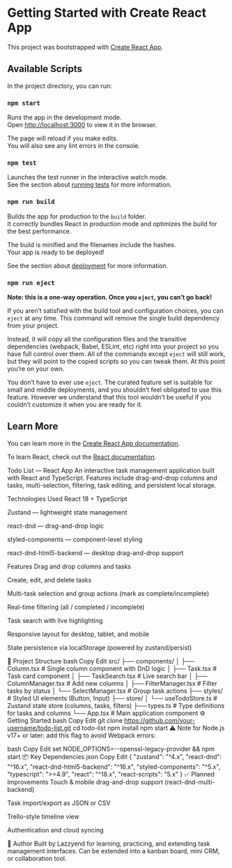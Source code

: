 # Getting Started with Create React App

This project was bootstrapped with [Create React App](https://github.com/facebook/create-react-app).

## Available Scripts

In the project directory, you can run:

### `npm start`

Runs the app in the development mode.\
Open [http://localhost:3000](http://localhost:3000) to view it in the browser.

The page will reload if you make edits.\
You will also see any lint errors in the console.

### `npm test`

Launches the test runner in the interactive watch mode.\
See the section about [running tests](https://facebook.github.io/create-react-app/docs/running-tests) for more information.

### `npm run build`

Builds the app for production to the `build` folder.\
It correctly bundles React in production mode and optimizes the build for the best performance.

The build is minified and the filenames include the hashes.\
Your app is ready to be deployed!

See the section about [deployment](https://facebook.github.io/create-react-app/docs/deployment) for more information.

### `npm run eject`

**Note: this is a one-way operation. Once you `eject`, you can’t go back!**

If you aren’t satisfied with the build tool and configuration choices, you can `eject` at any time. This command will remove the single build dependency from your project.

Instead, it will copy all the configuration files and the transitive dependencies (webpack, Babel, ESLint, etc) right into your project so you have full control over them. All of the commands except `eject` will still work, but they will point to the copied scripts so you can tweak them. At this point you’re on your own.

You don’t have to ever use `eject`. The curated feature set is suitable for small and middle deployments, and you shouldn’t feel obligated to use this feature. However we understand that this tool wouldn’t be useful if you couldn’t customize it when you are ready for it.

## Learn More

You can learn more in the [Create React App documentation](https://facebook.github.io/create-react-app/docs/getting-started).

To learn React, check out the [React documentation](https://reactjs.org/).

Todo List — React App
An interactive task management application built with React and TypeScript. Features include drag-and-drop columns and tasks, multi-selection, filtering, task editing, and persistent local storage.

Technologies Used
React 18 + TypeScript

Zustand — lightweight state management

react-dnd — drag-and-drop logic

styled-components — component-level styling

react-dnd-html5-backend — desktop drag-and-drop support

Features
Drag and drop columns and tasks

Create, edit, and delete tasks

Multi-task selection and group actions (mark as complete/incomplete)

Real-time filtering (all / completed / incomplete)

Task search with live highlighting

Responsive layout for desktop, tablet, and mobile

State persistence via localStorage (powered by zustand/persist)

📁 Project Structure
bash
Copy
Edit
src/
├── components/
│ ├── Column.tsx # Single column component with DnD logic
│ ├── Task.tsx # Task card component
│ ├── TaskSearch.tsx # Live search bar
│ ├── ColumnManager.tsx # Add new columns
│ ├── FilterManager.tsx # Filter tasks by status
│ └── SelectManager.tsx # Group task actions
├── styles/ # Styled UI elements (Button, Input)
├── store/
│ └── useTodoStore.ts # Zustand state store (columns, tasks, filters)
├── types.ts # Type definitions for tasks and columns
└── App.tsx # Main application component
⚙️ Getting Started
bash
Copy
Edit
git clone https://github.com/your-username/todo-list.git
cd todo-list
npm install
npm start
⚠️ Note for Node.js v17+ or later: add this flag to avoid Webpack errors:

bash
Copy
Edit
set NODE_OPTIONS=--openssl-legacy-provider && npm start
📦 Key Dependencies
json
Copy
Edit
{
"zustand": "^4.x",
"react-dnd": "^16.x",
"react-dnd-html5-backend": "^16.x",
"styled-components": "^5.x",
"typescript": ">=4.9",
"react": "^18.x",
"react-scripts": "5.x"
}
✅ Planned Improvements
Touch & mobile drag-and-drop support (react-dnd-multi-backend)

Task import/export as JSON or CSV

Trello-style timeline view

Authentication and cloud syncing

👤 Author
Built by Lazzyend for learning, practicing, and extending task management interfaces.
Can be extended into a kanban board, mini CRM, or collaboration tool.
